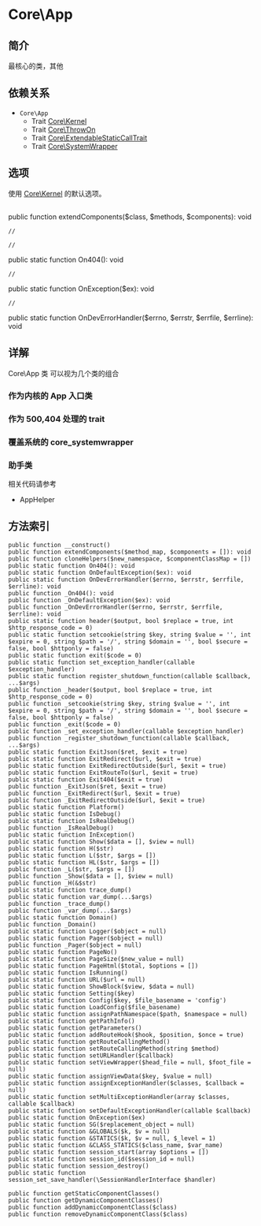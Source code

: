 # Core\App

## 简介
最核心的类，其他
## 依赖关系
+ `Core\App` 
    + Trait [Core\Kernel](Core-Kernel.md)
    + Trait [Core\ThrowOn](Core-ThrowOn.md)
    + Trait [Core\ExtendableStaticCallTrait](Core-ExtendableStaticCallTrait.md)
    + Trait [Core\SystemWrapper](Core-SystemWrapper.md)

## 选项
使用 [Core\Kernel](Core-Kernel.md) 的默认选项。

## 

public function extendComponents($class, $methods, $components): void

    //

    //
public static function On404(): void

    //
public static function OnException($ex): void

    //
public static function OnDevErrorHandler($errno, $errstr, $errfile, $errline): void

## 详解
Core\App 类 可以视为几个类的组合

### 作为内核的 App 入口类

### 作为 500,404 处理的 trait

### 覆盖系统的 core_systemwrapper

### 助手类
相关代码请参考 
 + AppHelper

 
 ## 方法索引
 

    public function __construct()
    public function extendComponents($method_map, $components = []): void
    public function cloneHelpers($new_namespace, $componentClassMap = [])
    public static function On404(): void
    public static function OnDefaultException($ex): void
    public static function OnDevErrorHandler($errno, $errstr, $errfile, $errline): void
    public function _On404(): void
    public function _OnDefaultException($ex): void
    public function _OnDevErrorHandler($errno, $errstr, $errfile, $errline): void
    public static function header($output, bool $replace = true, int $http_response_code = 0)
    public static function setcookie(string $key, string $value = '', int $expire = 0, string $path = '/', string $domain = '', bool $secure = false, bool $httponly = false)
    public static function exit($code = 0)
    public static function set_exception_handler(callable $exception_handler)
    public static function register_shutdown_function(callable $callback, ...$args)
    public function _header($output, bool $replace = true, int $http_response_code = 0)
    public function _setcookie(string $key, string $value = '', int $expire = 0, string $path = '/', string $domain = '', bool $secure = false, bool $httponly = false)
    public function _exit($code = 0)
    public function _set_exception_handler(callable $exception_handler)
    public function _register_shutdown_function(callable $callback, ...$args)
    public static function ExitJson($ret, $exit = true)
    public static function ExitRedirect($url, $exit = true)
    public static function ExitRedirectOutside($url, $exit = true)
    public static function ExitRouteTo($url, $exit = true)
    public static function Exit404($exit = true)
    public function _ExitJson($ret, $exit = true)
    public function _ExitRedirect($url, $exit = true)
    public function _ExitRedirectOutside($url, $exit = true)
    public static function Platform()
    public static function IsDebug()
    public static function IsRealDebug()
    public function _IsRealDebug()
    public static function InException()
    public static function Show($data = [], $view = null)
    public static function H($str)
    public static function L($str, $args = [])
    public static function HL($str, $args = [])
    public function _L($str, $args = [])
    public function _Show($data = [], $view = null)
    public function _H(&$str)
    public static function trace_dump()
    public static function var_dump(...$args)
    public function _trace_dump()
    public function _var_dump(...$args)
    public static function Domain()
    public function _Domain()
    public static function Logger($object = null)
    public static function Pager($object = null)
    public function _Pager($object = null)
    public static function PageNo()
    public static function PageSize($new_value = null)
    public static function PageHtml($total, $options = [])
    public static function IsRunning()
    public static function URL($url = null)
    public static function ShowBlock($view, $data = null)
    public static function Setting($key)
    public static function Config($key, $file_basename = 'config')
    public static function LoadConfig($file_basename)
    public static function assignPathNamespace($path, $namespace = null)
    public static function getPathInfo()
    public static function getParameters()
    public static function addRouteHook($hook, $position, $once = true)
    public static function getRouteCallingMethod()
    public static function setRouteCallingMethod(string $method)
    public static function setURLHandler($callback)
    public static function setViewWrapper($head_file = null, $foot_file = null)
    public static function assignViewData($key, $value = null)
    public static function assignExceptionHandler($classes, $callback = null)
    public static function setMultiExceptionHandler(array $classes, callable $callback)
    public static function setDefaultExceptionHandler(callable $callback)
    public static function OnException($ex)
    public static function SG($replacement_object = null)
    public static function &GLOBALS($k, $v = null)
    public static function &STATICS($k, $v = null, $_level = 1)
    public static function &CLASS_STATICS($class_name, $var_name)
    public static function session_start(array $options = [])
    public static function session_id($session_id = null)
    public static function session_destroy()
    public static function session_set_save_handler(\SessionHandlerInterface $handler)
    
    public function getStaticComponentClasses()
    public function getDynamicComponentClasses()
    public function addDynamicComponentClass($class)
    public function removeDynamicComponentClass($class)